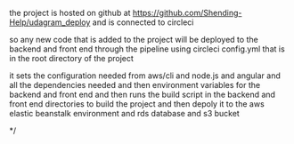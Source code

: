 the project is hosted on github at https://github.com/Shending-Help/udagram_deploy and is connected to circleci

so any new code that is added to the project will be deployed to the backend and front end through the pipeline using circleci config.yml that is in the root directory of the project

it sets the configuration needed from aws/cli and node.js and angular and all the dependencies needed and then environment variables for the backend and front end and then runs the build script in the backend and front end directories to build the project and then depoly it to the aws elastic beanstalk environment and rds database and s3 bucket

\*/
